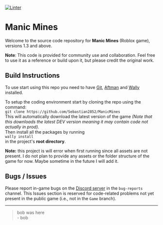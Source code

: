 [![Linter](https://github.com/Sebastian2852/ManicMines/actions/workflows/Lint.yml/badge.svg?event=push)](https://github.com/Sebastian2852/ManicMines/actions/workflows/Lint.yml)

# Manic Mines
Welcome to the source code repository for **Manic Mines** (Roblox game), versions 1.3 and above.

**Note**: This code is provided for community use and collaboration. Feel free to use it as a reference or build upon it, but please credit the original work.

## Build Instructions
To use start using this repo you need to have [Git](https://git-scm.com/), [Aftman](https://github.com/LPGhatguy/aftman) and [Wally](https://wally.run/) installed.

To setup the coding environment start by cloning the repo using the command:  
```git clone https://github.com/Sebastian2852/ManicMines```  
This will automatically download the latest version of the game *(Note that this downloads the latest DEV version meaning it may contain code not actually in prod).*  
Then install all the packages by running  
`wally install`  
in the project's **root directory**.  

**Note:** this project is will error when first running since all assets are not present. I do not plan to provide any assets or the folder structure of the game for now. Maybe sometime in the future I will add it.

## Bugs / Issues
Please report in-game bugs on the [Discord server](https://discord.gg/xtSNQAnSDt) in the `bug-reports` channel. This Issues section is reserved for code-related problems not yet present in the public game (i.e., not in the `Game` branch).

---

> bob was here  
> \- bob
